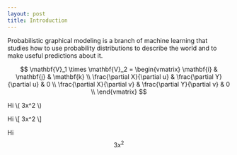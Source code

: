```yaml
---
layout: post
title: Introduction
---
```

Probabilistic graphical modeling is a branch of machine learning that studies how to use probability distributions to describe the world and to make useful predictions about it.


$$
\mathbf{V}_1 \times \mathbf{V}_2 =  \begin{vmatrix}
\mathbf{i} & \mathbf{j} & \mathbf{k} \\
\frac{\partial X}{\partial u} &  \frac{\partial Y}{\partial u} & 0 \\
\frac{\partial X}{\partial v} &  \frac{\partial Y}{\partial v} & 0 \\
\end{vmatrix}
$$


Hi \\( 3x^2 \\)

Hi \\[ 3x^2 \\]

Hi $$ 3x^2 $$